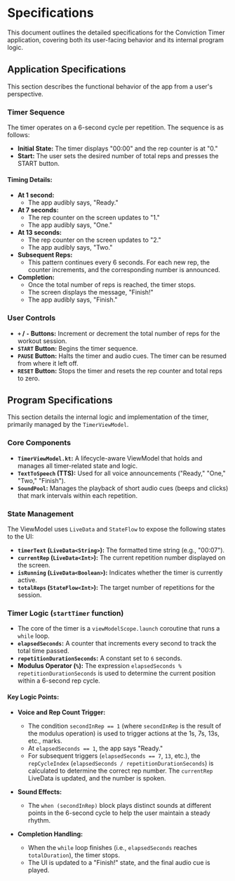 # Specifications

This document outlines the detailed specifications for the Conviction Timer application, covering both its user-facing behavior and its internal program logic.

## Application Specifications

This section describes the functional behavior of the app from a user's perspective.

### Timer Sequence

The timer operates on a 6-second cycle per repetition. The sequence is as follows:

- **Initial State:** The timer displays "00:00" and the rep counter is at "0."
- **Start:** The user sets the desired number of total reps and presses the START button.

#### Timing Details:
- **At 1 second:**
    - The app audibly says, "Ready."
- **At 7 seconds:**
    - The rep counter on the screen updates to "1."
    - The app audibly says, "One."
- **At 13 seconds:**
    - The rep counter on the screen updates to "2."
    - The app audibly says, "Two."
- **Subsequent Reps:**
    - This pattern continues every 6 seconds. For each new rep, the counter increments, and the corresponding number is announced.
- **Completion:**
    - Once the total number of reps is reached, the timer stops.
    - The screen displays the message, "Finish!"
    - The app audibly says, "Finish."

### User Controls

- **`+` / `-` Buttons:** Increment or decrement the total number of reps for the workout session.
- **`START` Button:** Begins the timer sequence.
- **`PAUSE` Button:** Halts the timer and audio cues. The timer can be resumed from where it left off.
- **`RESET` Button:** Stops the timer and resets the rep counter and total reps to zero.

## Program Specifications

This section details the internal logic and implementation of the timer, primarily managed by the `TimerViewModel`.

### Core Components

- **`TimerViewModel.kt`:** A lifecycle-aware ViewModel that holds and manages all timer-related state and logic.
- **`TextToSpeech` (TTS):** Used for all voice announcements ("Ready," "One," "Two," "Finish").
- **`SoundPool`:** Manages the playback of short audio cues (beeps and clicks) that mark intervals within each repetition.

### State Management

The ViewModel uses `LiveData` and `StateFlow` to expose the following states to the UI:

- **`timerText` (`LiveData<String>`):** The formatted time string (e.g., "00:07").
- **`currentRep` (`LiveData<Int>`):** The current repetition number displayed on the screen.
- **`isRunning` (`LiveData<Boolean>`):** Indicates whether the timer is currently active.
- **`totalReps` (`StateFlow<Int>`):** The target number of repetitions for the session.

### Timer Logic (`startTimer` function)

- The core of the timer is a `viewModelScope.launch` coroutine that runs a `while` loop.
- **`elapsedSeconds`:** A counter that increments every second to track the total time passed.
- **`repetitionDurationSeconds`:** A constant set to `6` seconds.
- **Modulus Operator (`%`):** The expression `elapsedSeconds % repetitionDurationSeconds` is used to determine the current position within a 6-second rep cycle.

#### Key Logic Points:

- **Voice and Rep Count Trigger:**
    - The condition `secondInRep == 1` (where `secondInRep` is the result of the modulus operation) is used to trigger actions at the 1s, 7s, 13s, etc., marks.
    - At `elapsedSeconds == 1`, the app says "Ready."
    - For subsequent triggers (`elapsedSeconds == 7`, `13`, etc.), the `repCycleIndex` (`elapsedSeconds / repetitionDurationSeconds`) is calculated to determine the correct rep number. The `currentRep` LiveData is updated, and the number is spoken.

- **Sound Effects:**
    - The `when (secondInRep)` block plays distinct sounds at different points in the 6-second cycle to help the user maintain a steady rhythm.

- **Completion Handling:**
    - When the `while` loop finishes (i.e., `elapsedSeconds` reaches `totalDuration`), the timer stops.
    - The UI is updated to a "Finish!" state, and the final audio cue is played.
